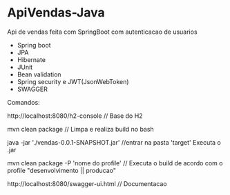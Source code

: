 # ApiVendas-Java
Api de vendas feita com SpringBoot com autenticacao de usuarios

- Spring boot 
- JPA
- Hibernate
- JUnit
- Bean validation
- Spring security e JWT(JsonWebToken)
- SWAGGER

Comandos:

http://localhost:8080/h2-console // Base do H2

mvn clean package // Limpa e realiza build no bash

java -jar './vendas-0.0.1-SNAPSHOT.jar' //entrar na pasta 'target' Executa o .jar

mvn clean package -P 'nome do profile' // Executa o build de acordo com o profile "desenvolvimento || producao"

http://localhost:8080/swagger-ui.html // Documentacao
